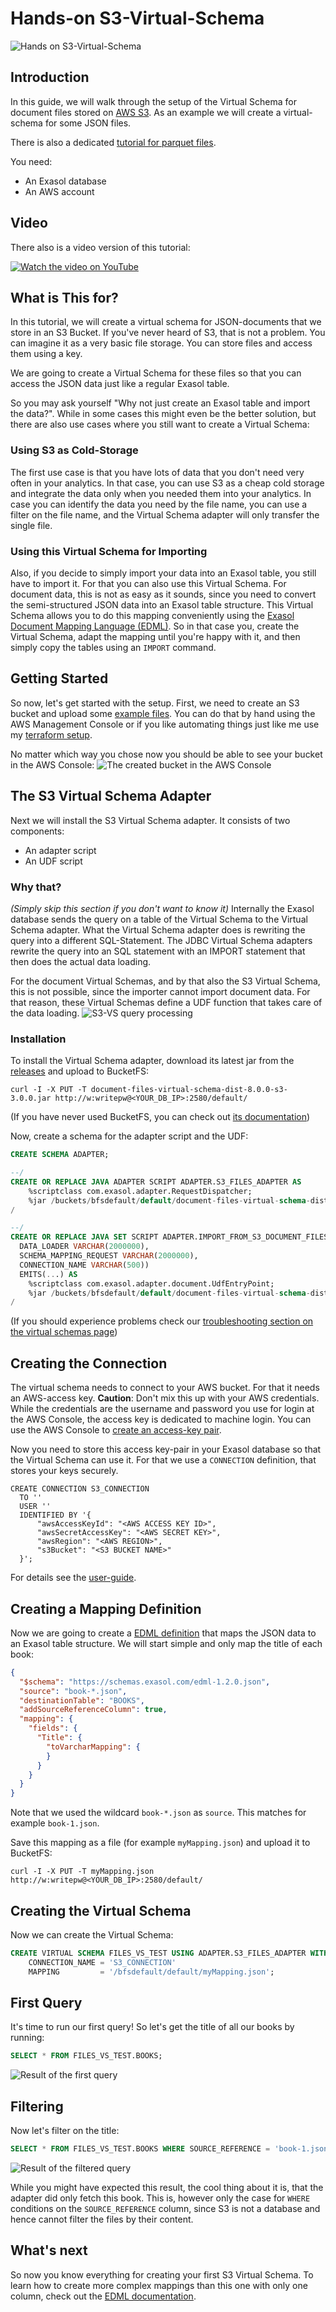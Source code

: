 # Hands-on S3-Virtual-Schema

![Hands on S3-Virtual-Schema](./title.png)

## Introduction

In this guide, we will walk through the setup of the Virtual Schema for document files stored on [AWS S3](https://aws.amazon.com/s3/). As an example we will create a virtual-schema for some JSON files.

There is also a dedicated [tutorial for parquet files](./hands_on_parquet.md).

You need:

* An Exasol database
* An AWS account

## Video

There also is a video version of this tutorial:

[![Watch the video on YouTube](video.png)](https://www.youtube.com/watch?v=eP3MuGw0Yx8)

## What is This for?

In this tutorial, we will create a virtual schema for JSON-documents that we store in an S3 Bucket. If you've never heard of S3, that is not a problem. You can imagine it as a very basic file storage. You can store files and access them using a key.

We are going to create a Virtual Schema for these files so that you can access the JSON data just like a regular Exasol table.

So you may ask yourself "Why not just create an Exasol table and import the data?". While in some cases this might even be the better solution, but there are also use cases where you still want to create a Virtual Schema:

### Using S3 as Cold-Storage

The first use case is that you have lots of data that you don't need very often in your analytics. In that case, you can use S3 as a cheap cold storage and integrate the data only when you needed them into your analytics. In case you can identify the data you need by the file name, you can use a filter on the file name, and the Virtual Schema adapter will only transfer the single file.

### Using this Virtual Schema for Importing

Also, if you decide to simply import your data into an Exasol table, you still have to import it. For that you can also use this Virtual Schema. For document data, this is not as easy as it sounds, since you need to convert the semi-structured JSON data into an Exasol table structure. This Virtual Schema allows you to do this mapping conveniently using the [Exasol Document Mapping Language (EDML)][edml-guide]. So in that case you, create the Virtual Schema, adapt the mapping until you're happy with it, and then simply copy the tables using an `IMPORT` command.

## Getting Started

So now, let's get started with the setup. First, we need to create an S3 bucket and upload some [example files](./books). You can do that by hand using the AWS Management Console or if you like automating things just like me use my [terraform setup](terraform_setup.md).

No matter which way you chose now you should be able to see your bucket in the AWS Console:
![The created bucket in the AWS Console](awsBucket.png)

## The S3 Virtual Schema Adapter

Next we will install the S3 Virtual Schema adapter. It consists of two components:

* An adapter script
* An UDF script

### Why that?

*(Simply skip this section if you don't want to know it)*
Internally the Exasol database sends the query on a table of the Virtual Schema to the Virtual Schema adapter. What the Virtual Schema adapter does is rewriting the query into a different SQL-Statement. The JDBC Virtual Schema adapters rewrite the query into an SQL statement with an IMPORT statement that then does the actual data loading.

For the document Virtual Schemas, and by that also the S3 Virtual Schema, this is not possible, since the importer cannot import document data. For that reason, these Virtual Schemas define a UDF function that takes care of the data loading.
![S3-VS query processing](./s3VirtualSchemaUdfCall.png)

### Installation

To install the Virtual Schema adapter, download its latest jar from the [releases](https://github.com/exasol/s3-document-files-virtual-schema/releases) and upload to BucketFS:

``` shell script
curl -I -X PUT -T document-files-virtual-schema-dist-8.0.0-s3-3.0.0.jar http://w:writepw@<YOUR_DB_IP>:2580/default/
```

(If you have never used BucketFS, you can check out [its documentation](https://docs.exasol.com/database_concepts/bucketfs/bucketfs.htm))

Now, create a schema for the adapter script and the UDF:

```sql
CREATE SCHEMA ADAPTER;

--/
CREATE OR REPLACE JAVA ADAPTER SCRIPT ADAPTER.S3_FILES_ADAPTER AS
    %scriptclass com.exasol.adapter.RequestDispatcher;
    %jar /buckets/bfsdefault/default/document-files-virtual-schema-dist-8.0.0-s3-3.0.0.jar;
/

--/
CREATE OR REPLACE JAVA SET SCRIPT ADAPTER.IMPORT_FROM_S3_DOCUMENT_FILES(
  DATA_LOADER VARCHAR(2000000),
  SCHEMA_MAPPING_REQUEST VARCHAR(2000000),
  CONNECTION_NAME VARCHAR(500))
  EMITS(...) AS
    %scriptclass com.exasol.adapter.document.UdfEntryPoint;
    %jar /buckets/bfsdefault/default/document-files-virtual-schema-dist-8.0.0-s3-3.0.0.jar;
/
```

(If you should experience problems check our [troubleshooting section on the virtual schemas page](https://docs.exasol.com/database_concepts/virtual_schema/user_guide.htm))

## Creating the Connection

The virtual schema needs to connect to your AWS bucket. For that it needs an AWS-access key.
**Caution**: Don't mix this up with your AWS credentials. While the credentials are the username and password you use for login at the AWS Console, the access key is dedicated to machine login. You can use the AWS Console to [create an access-key pair](https://docs.aws.amazon.com/IAM/latest/UserGuide/id_credentials_access-keys.html#Using_CreateAccessKey).

Now you need to store this access key-pair in your Exasol database so that the Virtual Schema can use it. For that we use a `CONNECTION` definition, that stores your keys securely.

  ```
CREATE CONNECTION S3_CONNECTION
    TO ''
    USER ''
    IDENTIFIED BY '{
        "awsAccessKeyId": "<AWS ACCESS KEY ID>", 
        "awsSecretAccessKey": "<AWS SECRET KEY>", 
        "awsRegion": "<AWS REGION>", 
        "s3Bucket": "<S3 BUCKET NAME>" 
    }';
```

For details see the [user-guide](../user_guide/user_guide.md#creating-a-connection).

## Creating a Mapping Definition

Now we are going to create a [EDML definition][edml-guide] that maps the JSON data to an Exasol table structure. We will start simple and only map the title of each book:

```json
{
  "$schema": "https://schemas.exasol.com/edml-1.2.0.json",
  "source": "book-*.json",
  "destinationTable": "BOOKS",
  "addSourceReferenceColumn": true,
  "mapping": {
    "fields": {
      "Title": {
        "toVarcharMapping": {
        }
      }
    }
  }
}
``` 

Note that we used the wildcard `book-*.json` as `source`. This matches for example `book-1.json`.

Save this mapping as a file (for example `myMapping.json`) and upload it to BucketFS:

``` shell script
curl -I -X PUT -T myMapping.json http://w:writepw@<YOUR_DB_IP>:2580/default/
```

## Creating the Virtual Schema

Now we can create the Virtual Schema:

```sql
CREATE VIRTUAL SCHEMA FILES_VS_TEST USING ADAPTER.S3_FILES_ADAPTER WITH
    CONNECTION_NAME = 'S3_CONNECTION'
    MAPPING         = '/bfsdefault/default/myMapping.json';
```

## First Query

It's time to run our first query!
So let's get the title of all our books by running:

```sql
SELECT * FROM FILES_VS_TEST.BOOKS;
```

![Result of the first query](./result1.png)

## Filtering

Now let's filter on the title:

```sql
SELECT * FROM FILES_VS_TEST.BOOKS WHERE SOURCE_REFERENCE = 'book-1.json';
```

![Result of the filtered query](./result2.png)

While you might have expected this result, the cool thing about it is, that the adapter did only fetch this book. This is, however only the case for `WHERE` conditions on the `SOURCE_REFERENCE` column, since S3 is not a database and hence cannot filter the files by their content.

## What's next

So now you know everything for creating your first S3 Virtual Schema. To learn how to create more complex mappings than this one with only one column, check out the [EDML documentation][edml-guide].


[edml-guide]: https://github.com/exasol/virtual-schema-common-document/blob/main/doc/user_guide/edml_user_guide.md
